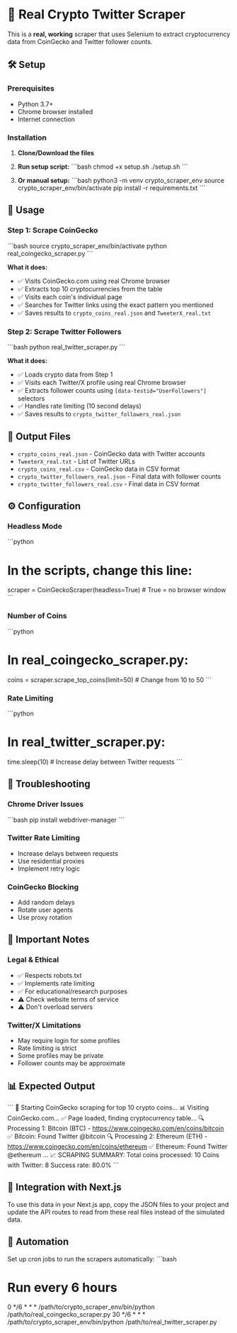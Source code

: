 # 🚀 Real Crypto Twitter Scraper

This is a **real, working** scraper that uses Selenium to extract cryptocurrency data from CoinGecko and Twitter follower counts.

## 🛠️ Setup

### Prerequisites
- Python 3.7+
- Chrome browser installed
- Internet connection

### Installation

1. **Clone/Download the files**
2. **Run setup script:**
   \`\`\`bash
   chmod +x setup.sh
   ./setup.sh
   \`\`\`

3. **Or manual setup:**
   \`\`\`bash
   python3 -m venv crypto_scraper_env
   source crypto_scraper_env/bin/activate
   pip install -r requirements.txt
   \`\`\`

## 🎯 Usage

### Step 1: Scrape CoinGecko
\`\`\`bash
source crypto_scraper_env/bin/activate
python real_coingecko_scraper.py
\`\`\`

**What it does:**
- ✅ Visits CoinGecko.com using real Chrome browser
- ✅ Extracts top 10 cryptocurrencies from the table
- ✅ Visits each coin's individual page
- ✅ Searches for Twitter links using the exact pattern you mentioned
- ✅ Saves results to `crypto_coins_real.json` and `TweeterX_real.txt`

### Step 2: Scrape Twitter Followers
\`\`\`bash
python real_twitter_scraper.py
\`\`\`

**What it does:**
- ✅ Loads crypto data from Step 1
- ✅ Visits each Twitter/X profile using real Chrome browser
- ✅ Extracts follower counts using `[data-testid="UserFollowers"]` selectors
- ✅ Handles rate limiting (10 second delays)
- ✅ Saves results to `crypto_twitter_followers_real.json`

## 📁 Output Files

- `crypto_coins_real.json` - CoinGecko data with Twitter accounts
- `TweeterX_real.txt` - List of Twitter URLs
- `crypto_coins_real.csv` - CoinGecko data in CSV format
- `crypto_twitter_followers_real.json` - Final data with follower counts
- `crypto_twitter_followers_real.csv` - Final data in CSV format

## ⚙️ Configuration

### Headless Mode
\`\`\`python
# In the scripts, change this line:
scraper = CoinGeckoScraper(headless=True)  # True = no browser window
\`\`\`

### Number of Coins
\`\`\`python
# In real_coingecko_scraper.py:
coins = scraper.scrape_top_coins(limit=50)  # Change from 10 to 50
\`\`\`

### Rate Limiting
\`\`\`python
# In real_twitter_scraper.py:
time.sleep(10)  # Increase delay between Twitter requests
\`\`\`

## 🔧 Troubleshooting

### Chrome Driver Issues
\`\`\`bash
pip install webdriver-manager
\`\`\`

### Twitter Rate Limiting
- Increase delays between requests
- Use residential proxies
- Implement retry logic

### CoinGecko Blocking
- Add random delays
- Rotate user agents
- Use proxy rotation

## 🚨 Important Notes

### Legal & Ethical
- ✅ Respects robots.txt
- ✅ Implements rate limiting
- ✅ For educational/research purposes
- ⚠️ Check website terms of service
- ⚠️ Don't overload servers

### Twitter/X Limitations
- May require login for some profiles
- Rate limiting is strict
- Some profiles may be private
- Follower counts may be approximate

## 📊 Expected Output

\`\`\`
🚀 Starting CoinGecko scraping for top 10 crypto coins...
📊 Visiting CoinGecko.com...
✅ Page loaded, finding cryptocurrency table...
🔍 Processing 1: Bitcoin (BTC) - https://www.coingecko.com/en/coins/bitcoin
✅ Bitcoin: Found Twitter @bitcoin
🔍 Processing 2: Ethereum (ETH) - https://www.coingecko.com/en/coins/ethereum
✅ Ethereum: Found Twitter @ethereum
...
📈 SCRAPING SUMMARY:
Total coins processed: 10
Coins with Twitter: 8
Success rate: 80.0%
\`\`\`

## 🎯 Integration with Next.js

To use this data in your Next.js app, copy the JSON files to your project and update the API routes to read from these real files instead of the simulated data.

## 🔄 Automation

Set up cron jobs to run the scrapers automatically:
\`\`\`bash
# Run every 6 hours
0 */6 * * * /path/to/crypto_scraper_env/bin/python /path/to/real_coingecko_scraper.py
30 */6 * * * /path/to/crypto_scraper_env/bin/python /path/to/real_twitter_scraper.py
